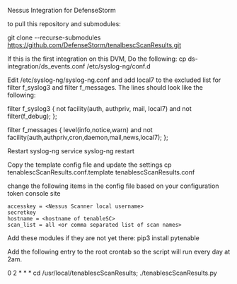 Nessus Integration for DefenseStorm

to pull this repository and submodules:

git clone --recurse-submodules https://github.com/DefenseStorm/tenalbescScanResults.git

If this is the first integration on this DVM, Do the following:
cp ds-integration/ds_events.conf /etc/syslog-ng/conf.d

Edit /etc/syslog-ng/syslog-ng.conf and add local7 to the excluded list for filter f_syslog3 and filter f_messages. The lines should look like the following:

filter f_syslog3 { not facility(auth, authpriv, mail, local7) and not filter(f_debug); };

filter f_messages { level(info,notice,warn) and not facility(auth,authpriv,cron,daemon,mail,news,local7); };

Restart syslog-ng service syslog-ng restart

Copy the template config file and update the settings
cp tenablescScanResults.conf.template tenablescScanResults.conf

change the following items in the config file based on your configuration token console site

	accesskey = <Nessus Scanner local username>
	secretkey
	hostname = <hostname of tenableSC>
	scan_list = all <or comma separated list of scan names>

Add these modules if they are not yet there:
	pip3 install pytenable

Add the following entry to the root crontab so the script will run every day at 2am.

0 2 * * * cd /usr/local/tenablescScanResults; ./tenablescScanResults.py

